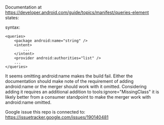 
Documentation at https://developer.android.com/guide/topics/manifest/queries-element states:

syntax:
```
<queries>
    <package android:name="string" />
    <intent>
        ...
    </intent>
    <provider android:authorities="list" />
    ...
</queries>
```

It seems omitting android:name makes the build fail. Either the documentation should make note of 
the requirement of adding android:name or the merger should work with it omitted. Considering adding
it requires an additional addition to tools:ignore="MissingClass" it is likely better from a 
consumer standpoint to make the merger work with android:name omitted.

Google issue this repo is connected to: https://issuetracker.google.com/issues/190140481
